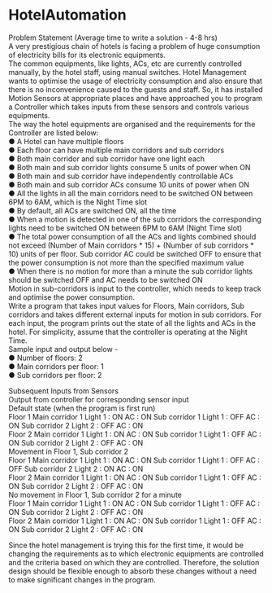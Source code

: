 # HotelAutomation
Problem Statement (Average time to write a solution - 4-8 hrs)  
A very prestigious chain of hotels is facing a problem of huge consumption of electricity bills for its electronic equipments.   
The common equipments, like lights, ACs, etc are currently controlled manually, by the hotel staff, using manual switches. Hotel Management wants to optimise the usage of electricity consumption and also ensure that there is no inconvenience caused to the guests and staff. So, it has installed Motion Sensors at appropriate places and have approached you to program a Controller which takes inputs from these sensors and controls various equipments.  
The way the hotel equipments are organised and the requirements for the Controller are listed below:  
● A Hotel can have multiple floors  
● Each floor can have multiple main corridors and sub corridors  
● Both main corridor and sub corridor have one light each  
● Both main and sub corridor lights consume 5 units of power when ON  
● Both main and sub corridor have independently controllable ACs  
● Both main and sub corridor ACs consume 10 units of power when ON  
● All the lights in all the main corridors need to be switched ON between 6PM to 6AM, which is the Night Time slot  
● By default, all ACs are switched ON, all the time  
● When a motion is detected in one of the sub corridors the corresponding lights need to be switched ON between 6PM to 6AM (Night Time slot)  
● The total power consumption of all the ACs and lights combined should not exceed (Number of Main corridors * 15) + (Number of sub corridors * 10) units of per floor. Sub corridor AC could be switched OFF to ensure that the power consumption is not more than the specified maximum value  
● When there is no motion for more than a minute the sub corridor lights should be switched OFF and AC needs to be switched ON  
Motion in sub-corridors is input to the controller, which needs to keep track and optimise the power consumption.  
Write a program that takes input values for Floors, Main corridors, Sub corridors and takes different external inputs for motion in sub corridors. For each input, the program prints out the state of all the lights and ACs in the hotel. For simplicity, assume that the controller is operating at the Night Time.  
Sample input and output below -  
● Number of floors: 2  
● Main corridors per floor: 1  
● Sub corridors per floor: 2  

Subsequent Inputs from Sensors  
Output from controller for corresponding sensor input  
Default state (when the program is first run)  
Floor 1 Main corridor 1 Light 1 : ON AC : ON Sub corridor 1 Light 1 : OFF AC : ON Sub corridor 2 Light 2 : OFF AC : ON  
Floor 2 Main corridor 1 Light 1 : ON AC : ON Sub corridor 1 Light 1 : OFF AC : ON Sub corridor 2 Light 2 : OFF AC : ON  
Movement in Floor 1, Sub corridor 2  
Floor 1 Main corridor 1 Light 1 : ON AC : ON Sub corridor 1 Light 1 : OFF AC : OFF Sub corridor 2 Light 2 : ON AC : ON  
Floor 2 Main corridor 1 Light 1 : ON AC : ON Sub corridor 1 Light 1 : OFF AC : ON Sub corridor 2 Light 2 : OFF AC : ON  
No movement in Floor 1, Sub corridor 2 for a minute  
Floor 1 Main corridor 1 Light 1 : ON AC : ON Sub corridor 1 Light 1 : OFF AC : ON Sub corridor 2 Light 2 : OFF AC : ON  
Floor 2 Main corridor 1 Light 1 : ON AC : ON Sub corridor 1 Light 1 : OFF AC : ON Sub corridor 2 Light 2 : OFF AC : ON  

Since the hotel management is trying this for the first time, it would be changing the requirements as to which electronic equipments are controlled and the criteria based on which they are controlled. 
Therefore, the solution design should be flexible enough to absorb these changes without a need to make significant changes in the program.  

